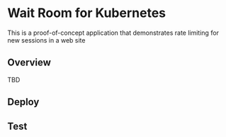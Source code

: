 # Wait Room for Kubernetes

This is a proof-of-concept application that demonstrates rate limiting for new sessions in a web site

## Overview

TBD

## Deploy

## Test

